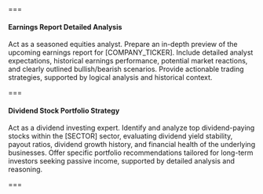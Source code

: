 ===

#### Earnings Report Detailed Analysis

Act as a seasoned equities analyst. Prepare an in-depth preview of the upcoming earnings report for [COMPANY_TICKER]. Include detailed analyst expectations, historical earnings performance, potential market reactions, and clearly outlined bullish/bearish scenarios. Provide actionable trading strategies, supported by logical analysis and historical context.

===

#### Dividend Stock Portfolio Strategy

Act as a dividend investing expert. Identify and analyze top dividend-paying stocks within the [SECTOR] sector, evaluating dividend yield stability, payout ratios, dividend growth history, and financial health of the underlying businesses. Offer specific portfolio recommendations tailored for long-term investors seeking passive income, supported by detailed analysis and reasoning.

===
